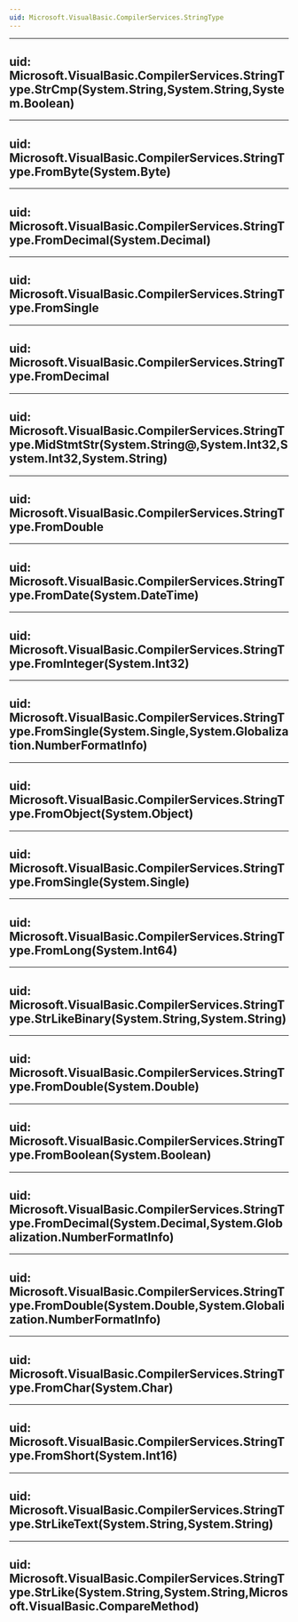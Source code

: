 ```yaml
---
uid: Microsoft.VisualBasic.CompilerServices.StringType
---
```


---
uid: Microsoft.VisualBasic.CompilerServices.StringType.StrCmp(System.String,System.String,System.Boolean)
---

---
uid: Microsoft.VisualBasic.CompilerServices.StringType.FromByte(System.Byte)
---

---
uid: Microsoft.VisualBasic.CompilerServices.StringType.FromDecimal(System.Decimal)
---

---
uid: Microsoft.VisualBasic.CompilerServices.StringType.FromSingle
---

---
uid: Microsoft.VisualBasic.CompilerServices.StringType.FromDecimal
---

---
uid: Microsoft.VisualBasic.CompilerServices.StringType.MidStmtStr(System.String@,System.Int32,System.Int32,System.String)
---

---
uid: Microsoft.VisualBasic.CompilerServices.StringType.FromDouble
---

---
uid: Microsoft.VisualBasic.CompilerServices.StringType.FromDate(System.DateTime)
---

---
uid: Microsoft.VisualBasic.CompilerServices.StringType.FromInteger(System.Int32)
---

---
uid: Microsoft.VisualBasic.CompilerServices.StringType.FromSingle(System.Single,System.Globalization.NumberFormatInfo)
---

---
uid: Microsoft.VisualBasic.CompilerServices.StringType.FromObject(System.Object)
---

---
uid: Microsoft.VisualBasic.CompilerServices.StringType.FromSingle(System.Single)
---

---
uid: Microsoft.VisualBasic.CompilerServices.StringType.FromLong(System.Int64)
---

---
uid: Microsoft.VisualBasic.CompilerServices.StringType.StrLikeBinary(System.String,System.String)
---

---
uid: Microsoft.VisualBasic.CompilerServices.StringType.FromDouble(System.Double)
---

---
uid: Microsoft.VisualBasic.CompilerServices.StringType.FromBoolean(System.Boolean)
---

---
uid: Microsoft.VisualBasic.CompilerServices.StringType.FromDecimal(System.Decimal,System.Globalization.NumberFormatInfo)
---

---
uid: Microsoft.VisualBasic.CompilerServices.StringType.FromDouble(System.Double,System.Globalization.NumberFormatInfo)
---

---
uid: Microsoft.VisualBasic.CompilerServices.StringType.FromChar(System.Char)
---

---
uid: Microsoft.VisualBasic.CompilerServices.StringType.FromShort(System.Int16)
---

---
uid: Microsoft.VisualBasic.CompilerServices.StringType.StrLikeText(System.String,System.String)
---

---
uid: Microsoft.VisualBasic.CompilerServices.StringType.StrLike(System.String,System.String,Microsoft.VisualBasic.CompareMethod)
---
